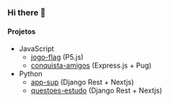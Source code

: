 ### Hi there 👋

#### Projetos
- JavaScript
    - [jogo-flag](https://github.com/svavitor/jogo-flag) (P5.js)
    - [conquista-amigos](https://github.com/svavitor/conquista-amigos) (Express.js + Pug)
- Python
    - [app-sup](https://github.com/svavitor/app-sup) (Django Rest + Nextjs)
    - [questoes-estudo](https://github.com/svavitor/questoes-estudo) (Django Rest + Nextjs)
<!--

Trabalhando em [conquista-amigos](https://conquista-amigos-production.up.railway.app/) e [jogo-flag](https://svavitor.github.io/jogo-flag/)

**svavitor/svavitor** is a ✨ _special_ ✨ repository because its `README.md` (this file) appears on your GitHub profile.

Here are some ideas to get you started:

- 🔭 I’m currently working on ...
- 🌱 I’m currently learning ...
- 👯 I’m looking to collaborate on ...
- 🤔 I’m looking for help with ...
- 💬 Ask me about ...
- 📫 How to reach me: ...
- 😄 Pronouns: ...
- ⚡ Fun fact: ...
-->
